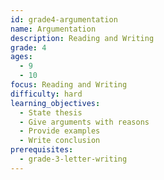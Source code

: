 ```yaml
---
id: grade4-argumentation
name: Argumentation
description: Reading and Writing
grade: 4
ages:
  - 9
  - 10
focus: Reading and Writing
difficulty: hard
learning_objectives:
  - State thesis
  - Give arguments with reasons
  - Provide examples
  - Write conclusion
prerequisites:
  - grade-3-letter-writing
---
```


